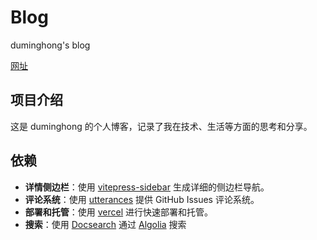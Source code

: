 <!--
 * @Author: duminghong i@duminghong.com
 * @Date: 2024-10-28 12:04:00
 * @LastEditors: duminghong i@duminghong.com
 * @LastEditTime: 2024-11-07 10:45:27
 * @Description: 
-->
# Blog

duminghong's blog

[网址](https://blog.duminghong.com/)

## 项目介绍

这是 duminghong 的个人博客，记录了我在技术、生活等方面的思考和分享。

## 依赖

- **详情侧边栏**：使用 [vitepress-sidebar](https://vitepress-sidebar.cdget.com/zhHans/) 生成详细的侧边栏导航。
- **评论系统**：使用 [utterances](https://utteranc.es/) 提供 GitHub Issues 评论系统。
- **部署和托管**：使用 [vercel](https://vercel.com/) 进行快速部署和托管。
- **搜索**：使用 [Docsearch](https://docsearch.algolia.com/) 通过 [Algolia](https://algolia.com/) 搜索